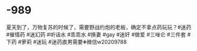 # -989
夏天到了，万物复苏的时候了，需要野战约炮的老板，确定不拿点药玩玩？#迷药 #催情药 #迷幻药 #听话水 #乖乖水 #换妻 #gay #迷奸 #做爱 #三唑仑 #三件套 #下药 #萝莉 #迷玩 #迷药直男需要➕微信w20209788
